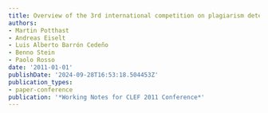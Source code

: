 ```yaml
---
title: Overview of the 3rd international competition on plagiarism detection
authors:
- Martin Potthast
- Andreas Eiselt
- Luis Alberto Barrón Cedeño
- Benno Stein
- Paolo Rosso
date: '2011-01-01'
publishDate: '2024-09-28T16:53:18.504453Z'
publication_types:
- paper-conference
publication: '*Working Notes for CLEF 2011 Conference*'
---
```

